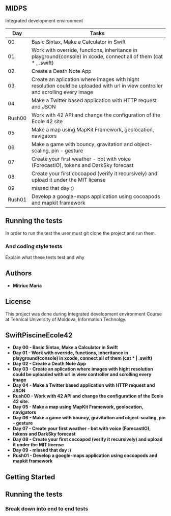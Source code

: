 ## MIDPS

Integrated development environment


|      Day      |     Tasks                                               |  
| ------------- | ---------------------------                                  |
|      00       |    Basic Sintax, Make a Calculator in Swift                    |  
|      01       |    Work with override, functions, inheritance in playground(console) in xcode, connect all of them (cat * , .swift)  | 
|      02       |    Create a Death Note App |
|      03       |    Create an aplication where images with hight resolution could be uploaded with url in view controller and scrolling every image                    |  
|      04      |     Make a Twitter based application with HTTP request and JSON    |  
|    Rush00    |      Work with 42 API and change the configuration of the Ecole 42 site |
|      05      |     Make a map using MapKit Framework, geolocation, navigators    |  
|      06      |      Make a game with bouncy, gravitation and object-scaling, pin - gesture |
|      07       |     Create your first weather - bot with voice (ForecastIO), tokens and DarkSky forecast |
|   08       |Create your first cocoapod (verify it recursively) and upload it under the MIT license |
|     09    |     missed that day :)  |
|  Rush01      | Develop a google-maps application using cocoapods and mapkit framework |
## Running the tests

In order to run the test the user must git clone the project and run them.


### And coding style tests

Explain what these tests test and why

## Authors

* **Mitriuc Maria** 

## License

This project was done during Integrated development environment Course at Tehnical University of Moldova, Information Technolgy.

## SwiftPiscineEcole42
* **Day 00 - Basic Sintax, Make a Calculator in Swift**
* **Day 01 - Work with override, functions, inheritance in playground(console) in xcode, connect all of them (cat * | .swift)**
* **Day 02 - Create a Death Note App**
* **Day 03 - Create an aplication where images with hight resolution could be uploaded with url in view controller and scrolling every image**
* **Day 04 - Make a Twitter based application with HTTP request and JSON**
* **Rush00 - Work with 42 API and change the configuration of the Ecole 42 site.**
* **Day 05 - Make a map using MapKit Framework, geolocation, navigators**
* **Day 06 - Make a game with bouncy, gravitation and object-scaling, pin - gesture**
* **Day 07 - Create your first weather - bot with voice (ForecastIO), tokens and DarkSky forecast**
* **Day 08 - Create your first cocoapod (verify it recursively) and upload it under the MIT license**
* **Day 09 - missed that day :)**
* **Rush01 - Develop a google-maps application using cocoapods and mapkit framework**

## Getting Started
## Running the tests
### Break down into end to end tests
